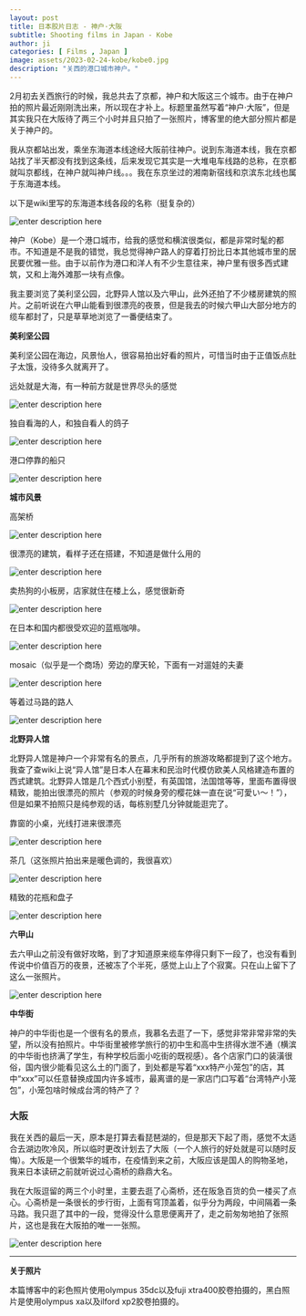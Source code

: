 ```yaml
---
layout: post
title: 日本胶片日志 - 神户·大阪
subtitle: Shooting films in Japan - Kobe
author: ji
categories: [ Films , Japan ]
image: assets/2023-02-24-kobe/kobe0.jpg
description: "关西的港口城市神户。"
---
```


2月初去关西旅行的时候，我总共去了京都，神户和大阪这三个城市。由于在神户拍的照片最近刚刚洗出来，所以现在才补上。标题里虽然写着“神户·大阪”，但是其实我只在大阪待了两三个小时并且只拍了一张照片，博客里的绝大部分照片都是关于神户的。

我从京都站出发，乘坐东海道本线途经大阪前往神户。说到东海道本线，我在京都站找了半天都没有找到这条线，后来发现它其实是一大堆电车线路的总称，在京都就叫京都线，在神户就叫神户线。。。我在东京坐过的湘南新宿线和京滨东北线也属于东海道本线。

以下是wiki里写的东海道本线各段的名称（挺复杂的）

![enter description here](../assets/2023-02-24-kobe/JR.png)

神户（Kobe）是一个港口城市，给我的感觉和横滨很类似，都是非常时髦的都市。不知道是不是我的错觉，我总觉得神户路人的穿着打扮比日本其他城市里的居民要优雅一些。由于以前作为港口和洋人有不少生意往来，神户里有很多西式建筑，又和上海外滩那一块有点像。

我主要浏览了美利坚公园，北野异人馆以及六甲山，此外还拍了不少楼房建筑的照片。之前听说在六甲山能看到很漂亮的夜景，但是我去的时候六甲山大部分地方的缆车都封了，只是草草地浏览了一番便结束了。


**美利坚公园**

美利坚公园在海边，风景怡人，很容易拍出好看的照片，可惜当时由于正值饭点肚子太饿，没待多久就离开了。

远处就是大海，有一种前方就是世界尽头的感觉

![enter description here](../assets/2023-02-24-kobe/kobe14.jpg)

独自看海的人，和独自看人的鸽子

![enter description here](../assets/2023-02-24-kobe/kobe4.jpg)

港口停靠的船只

![enter description here](../assets/2023-02-24-kobe/kobe15.jpg)


**城市风景**

高架桥

![enter description here](../assets/2023-02-24-kobe/kobe1.jpg)


很漂亮的建筑，看样子还在搭建，不知道是做什么用的

![enter description here](../assets/2023-02-24-kobe/kobe3.jpg)

卖热狗的小板房，店家就住在楼上么，感觉很新奇

![enter description here](../assets/2023-02-24-kobe/kobe6.jpg)

在日本和国内都很受欢迎的蓝瓶咖啡。

![enter description here](../assets/2023-02-24-kobe/kobe10.jpg)

mosaic（似乎是一个商场）旁边的摩天轮，下面有一对遛娃的夫妻

![enter description here](../assets/2023-02-24-kobe/kobe7.jpg)

等着过马路的路人

![enter description here](../assets/2023-02-24-kobe/kobe9.jpg)


**北野异人馆**

北野异人馆是神户一个非常有名的景点，几乎所有的旅游攻略都提到了这个地方。我查了查wiki上说“异人馆”是日本人在幕末和民治时代模仿欧美人风格建造布置的西式建筑。北野异人馆是几个西式小别墅，有英国馆，法国馆等等，里面布置得很精致，能拍出很漂亮的照片（参观的时候身旁的樱花妹一直在说“可愛い～！”），但是如果不拍照只是纯参观的话，每栋别墅几分钟就能逛完了。


靠窗的小桌，光线打进来很漂亮

![enter description here](../assets/2023-02-24-kobe/kobe2.jpg)

茶几（这张照片拍出来是暖色调的，我很喜欢）

![enter description here](../assets/2023-02-24-kobe/kobe5.jpg)

精致的花瓶和盘子

![enter description here](../assets/2023-02-24-kobe/kobe8.jpg)

**六甲山**

去六甲山之前没有做好攻略，到了才知道原来缆车停得只剩下一段了，也没有看到传说中价值百万的夜景，还被冻了个半死，感觉上山上了个寂寞。只在山上留下了这么一张照片。

![enter description here](../assets/2023-02-24-kobe/kobe13.jpg)



**中华街**

神户的中华街也是一个很有名的景点，我慕名去逛了一下，感觉非常非常非常的失望，所以没有拍照片。中华街里被修学旅行的初中生和高中生挤得水泄不通（横滨的中华街也挤满了学生，有种学校后面小吃街的既视感）。各个店家门口的装潢很俗，国内很少能看见这么土的门面了，到处都是写着“xxx特产小笼包”的店，其中“xxx”可以任意替换成国内许多城市，最离谱的是一家店门口写着“台湾特产小笼包”，小笼包啥时候成台湾的特产了？


### 大阪

我在关西的最后一天，原本是打算去看琵琶湖的，但是那天下起了雨，感觉不太适合去湖边吹冷风，所以临时更改计划去了大阪（一个人旅行的好处就是可以随时反悔）。大阪是一个很繁华的城市，在疫情到来之前，大阪应该是国人的购物圣地，我来日本读研之前就听说过心斋桥的鼎鼎大名。

我在大阪逗留的两三个小时里，主要去逛了心斋桥，还在阪急百货的负一楼买了点心。心斋桥是一条很长的步行街，上面有穹顶盖着，似乎分为两段，中间隔着一条马路。我只逛了其中的一段，觉得没什么意思便离开了，走之前匆匆地拍了张照片，这也是我在大阪拍的唯一一张照。

![enter description here](../assets/2023-02-24-kobe/osaka1.jpg)


---

**关于照片**

本篇博客中的彩色照片使用olympus 35dc以及fuji xtra400胶卷拍摄的，黑白照片是使用olympus xa以及ilford xp2胶卷拍摄的。